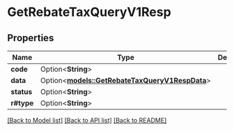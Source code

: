 # GetRebateTaxQueryV1Resp

## Properties

Name | Type | Description | Notes
------------ | ------------- | ------------- | -------------
**code** | Option<**String**> |  | [optional]
**data** | Option<[**models::GetRebateTaxQueryV1RespData**](GetRebateTaxQueryV1Resp_data.md)> |  | [optional]
**status** | Option<**String**> |  | [optional]
**r#type** | Option<**String**> |  | [optional]

[[Back to Model list]](../README.md#documentation-for-models) [[Back to API list]](../README.md#documentation-for-api-endpoints) [[Back to README]](../README.md)


